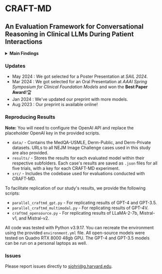 # CRAFT-MD

## An Evaluation Framework for Conversational Reasoning in Clinical LLMs During Patient Interactions

<!-- [Nature Medicine Paper](link) | [Live Benchmark](link) | [AAAI '24](https://openreview.net/forum?id=Bk2nbTDtm8)| [Cite Us](https://github.com/rajpurkarlab/craft-md?tab=readme-ov-file#citation) -->

<details>
  <summary>
	  <b>Main Findings</b>
  </summary>
CRAFT-MD is a robust and scalable evaluation framework designed to assess the conversational reasoning capabilities of clinical Large Language Models (LLMs) in real-world scenarios, going beyond traditional accuracy metrics derived from exam-style questions. The framework simulates doctor-patient interactions, where the clinical LLM's ability to gather medical histories, synthesize information, and arrive at accurate diagnoses is evaluated through a multi-agent setup. This setup includes a patient-AI, a grader-AI, and validation by medical experts to ensure the reliability of the results.
	
<p></p>Based on the evaluation of leading commercial and open-source LLMs, we propose the following recommendations to enhance the assessment of their clinical capabilities -
<p></p>

| Recommendation | Description |
|----------------|-------------|
| Recommendation 1 | Evaluate diagnostic accuracy through realistic doctor-patient conversations. |
| Recommendation 2 | Employ open-ended questions for evaluating diagnostic reasoning. |
| Recommendation 3 | Assess comprehensive history taking skills. |
| Recommendation 4 | Evaluate LLMs on the synthesis of information over multiple dialogues. |
| Recommendation 5 | Incorporate multimodal information available to physicians to enhance LLM performance. |
| Recommendation 6 | Continuous evaluation of conversational abilities for guiding development of clinical LLMs. |
| Recommendation 7 | Test and refine prompting strategies to enhance LLM performance. |
| Recommendation 8 | Implement patient-LLM interactions for ethical and scalable testing. |
| Recommendation 9 | Combine automated and expert evaluations for comprehensive insights. |
| Recommendation 10 | Encourage collection of public datasets covering diverse medical scenarios, suited for open-ended evaluation. |

</details>

### Updates
<!-- - Jan 2025 : Our Nature Medicine paper is online ✨. We are also releasing a [Live Benchmark]() with new models! Track the progress of clinical reasoning capabilties of LLMs with us. -->
- May 2024 : We got selected for a Poster Presentation at _SAIL 2024_.
- Mar 2024 : We got selected for an Oral Presentation at _AAAI Spring Symposium for Clinical Foundation Models_ and won the **Best Paper Award**!🏆
- Jan 2024 : We've updated our preprint with more models.
- Aug 2023 : Our preprint is available online!

### Reproducing Results
**Note:** You will need to configure the OpenAI API and replace the placeholder OpenAI key in the provided scripts.

* `data/` - Contains the MedQA-USMLE, Derm-Public, and Derm-Private datasets. URLs to all NEJM Image Challenge cases used in this study are also provided.
* `results/` - Stores the results for each evaluated model within their respective subfolders. Each case's results are saved as `.json` files for all five trials, with a key for each CRAFT-MD experiment.
* `src/` - Includes the codebase used for evaluations conducted with CRAFT-MD.

To facilitate replication of our study's results, we provide the following scripts:
* `parallel_craftmd_gpt.py` - For replicating results of GPT-4 and GPT-3.5.
* `parallel_craftmd_multimodal.py` - For replicating results of GPT-4V.
* `craftmd_opensource.py` - For replicating results of LLaMA-2-7b, Mistral-v1, and Mistral-v2.

All code was tested with Python v3.9.17. You can recreate the environment using the provided `environment.yml` file. All open-source models were tested on Quadro RTX 8000 48gb GPU. The GPT-4 and GPT-3.5 models can be run on a personal laptops as well.

<!-- ### Citation
If you've found this work useful, please cite the following :

Johri, S., Jeong, J., Tran, B. A., Schlessinger, D. I., Wongvibulsin, S., Barnes, L. A., ... & Rajpurkar, P. (2023). An Evaluation Framework for Conversational Reasoning in Clinical LLMs During Patient Interactions. Nat Med (2025). 
```
@article{johri2025craftmd,
  title={An Evaluation Framework for Conversational Reasoning in Clinical LLMs During Patient Interactions},
  author={Johri, Shreya and Jeong, Jaehwan and Tran, Benjamin A. and Schlessinger, Daniel I. and Wongvibulsin, Shannon and Barnes, Leandra A. and Zhou, Hong-Yu and Cai, Zhou Ran and others},
  journal={Nature Medicine},
  publisher={Nature Publishing Group},
  year={2025}
}
```
 -->
### Issues
Please report issues directly to sjohri@g.harvard.edu.

